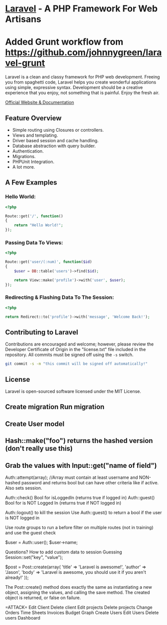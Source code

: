 # [Laravel](http://laravel.com) - A PHP Framework For Web Artisans
# Added Grunt workflow from https://github.com/johnnygreen/laravel-grunt

Laravel is a clean and classy framework for PHP web development. Freeing you
from spaghetti code, Laravel helps you create wonderful applications using
simple, expressive syntax. Development should be a creative experience that you
enjoy, not something that is painful. Enjoy the fresh air.

[Official Website & Documentation](http://laravel.com)

## Feature Overview

- Simple routing using Closures or controllers.
- Views and templating.
- Driver based session and cache handling.
- Database abstraction with query builder.
- Authentication.
- Migrations.
- PHPUnit Integration.
- A lot more.

## A Few Examples

### Hello World:

```php
<?php

Route::get('/', function()
{
	return "Hello World!";
});
```

### Passing Data To Views:

```php
<?php

Route::get('user/(:num)', function($id)
{
	$user = DB::table('users')->find($id);

	return View::make('profile')->with('user', $user);
});
```

### Redirecting & Flashing Data To The Session:

```php
<?php

return Redirect::to('profile')->with('message', 'Welcome Back!');
```

## Contributing to Laravel

Contributions are encouraged and welcome; however, please review the Developer
Certificate of Origin in the "license.txt" file included in the repository. All
commits must be signed off using the `-s` switch.

```bash
git commit -s -m "this commit will be signed off automatically!"
```

## License

Laravel is open-sourced software licensed under the MIT License.


Create migration
Run migration
---------------------
Create User model
---------------------
Hash::make("foo") returns the hashed version (don't really use this)
---------------------
Grab the values with Input::get("name of field")
---------------------
Auth::attempt(array); //Array must contain at least username and NON-hashed password and returns bool but can have other criteria like if active.  Also sets session.

Auth::check() Bool for isLoggedIn (returns true if logged in)
Auth::guest() Bool for is NOT Logged In (returns true if NOT logged in)


Auth::logout() to kill the session
Use Auth::guest() to return a bool if the user is NOT logged in

Use route groups to run a before filter on multiple routes (not in training) and use the guest check

$user = Auth::user();
$user->name;


Questions?
How to add custom data to session
Guessing Session::set("key", "value");



$post = Post::create(array(
    'title'  => 'Laravel is awesome!',
    'author' => 'Jason',
    'body'   => 'Laravel is awesome, you should use it if you aren\'t already!'
));

The Post::create() method does exactly the same as instantiating a new object, assigning the values, and calling the save method. The created object is returned, or false on failure.

=ATTACK=
Edit Client
Delete client
Edit projects
Delete projects
Change Orders
Time Sheets
Invoices
Budget Graph
Create Users
Edit Users
Delete users
Dashboard